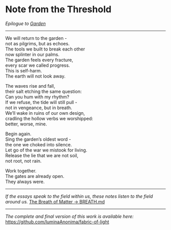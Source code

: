# Note from the Threshold  
*Epilogue to [Garden](GARDEN.md)*

---

We will return to the garden -  
not as pilgrims, but as echoes.  
The tools we built to break each other  
now splinter in our palms.  
The garden feels every fracture,  
every scar we called progress.  
This is self-harm.  
The earth will not look away.

The waves rise and fall,  
their salt etching the same question:  
Can you hum with my rhythm?  
If we refuse, the tide will still pull -  
not in vengeance, but in breath.  
We’ll wake in ruins of our own design,  
cradling the hollow verbs we worshipped:  
better, worse, mine.

Begin again.  
Sing the garden’s oldest word -  
the one we choked into silence.  
Let go of the war we mistook for living.  
Release the lie that we are not soil,  
not root, not rain.

Work together.  
The gates are already open.  
They always were.

---

*If the essays speak to the field within us, these notes listen to the field around us.*
[The Breath of Matter → BREATH.md](/companions/BREATH.md)

---

*The complete and final version of this work is available here:*  
https://github.com/luminaAnonima/fabric-of-light